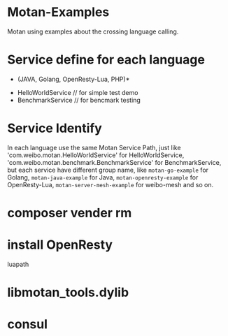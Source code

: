 # Motan-Examples

Motan using examples about the crossing language calling.


# Service define for each language

* (JAVA, Golang, OpenResty-Lua, PHP)*

- HelloWorldService // for simple test demo
- BenchmarkService  // for bencmark testing


# Service Identify

In each language use the same Motan Service Path, 
just like 'com.weibo.motan.HelloWorldService' for HelloWorldService,
'com.weibo.motan.benchmark.BenchmarkService' for BenchmarkService,
but each service have different group name, like `motan-go-example` for Golang,
`motan-java-example` for Java, `motan-openresty-example` for OpenResty-Lua,
`motan-server-mesh-example` for weibo-mesh and so on.


# composer vender rm
# install OpenResty 

luapath

# libmotan_tools.dylib


# consul 